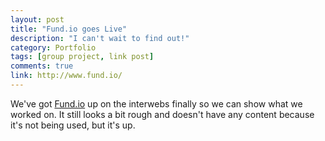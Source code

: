 ```yaml
---
layout: post
title: "Fund.io goes Live"
description: "I can't wait to find out!"
category: Portfolio
tags: [group project, link post]
comments: true
link: http://www.fund.io/
---
```


We've got [Fund.io](http://www.fund.io/) up on the interwebs finally so we can show what we worked on. It still looks a bit rough and doesn't have any content because it's not being used, but it's up.
